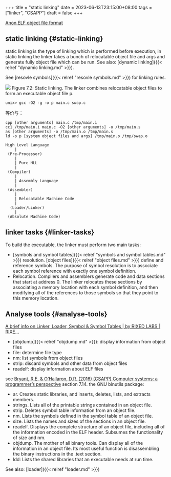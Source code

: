 +++
title = "static linking"
date = 2023-06-13T23:15:00+08:00
tags = ["linker", "CSAPP"]
draft = false
+++

[Anon ELF object file format](//select/items/1_HB8FFAHN)


## static linking {#static-linking}

static linking is the type of linking which is performed before execution, in static linking the linker takes a bunch of relocatable object file and args and generate fully object file which can be run. See also: [dynamic linking]({{< relref "dynamic linking.md" >}}).

See [resovle symbols]({{< relref "resovle symbols.md" >}}) for linking rules.

![](/ox-hugo/2023-06-12_15-34-05_screenshot.png)
Figure 7.2: Static linking. The linker combines relocatable object files to form an executable object file p.

```shell
unix> gcc -O2 -g -o p main.c swap.c
```

等价与：

```shell
cpp [other arguments] main.c /tmp/main.i
cc1 /tmp/main.i main.c -O2 [other arguments] -o /tmp/main.s
as [other arguments] -o /tmp/main.o /tmp/main.s
ld -o p [system object files and args] /tmp/main.o /tmp/swap.o
```

```fundamental
High Level Language
    |
 (Pre-Processor)
    |
    | Pure HLL
    |
 (Compiler)
    |
    | Assembly Language
    |
 (Assembler)
    |
    | Relocatable Machine Code
    |
  (Loader/Linker)
    |
 (Absolute Machine Code)
```


## linker tasks {#linker-tasks}

To build the executable, the linker must perform two main tasks:

-   [symbols and symbol tables]({{< relref "symbols and symbol tables.md" >}}) resolution. [object files]({{< relref "object files.md" >}}) define and reference symbols. The purpose of symbol resolution is to associate each symbol reference with exactly one symbol definition.
-   Relocation. Compilers and assemblers generate code and data sections that start at address 0. The linker relocates these sections by associating a memory location with each symbol definition, and then modifying all of the references to those symbols so that they point to this memory location.


## Analyse tools {#analyse-tools}

[A brief info on Linker, Loader, Symbol &amp; Symbol Tables | by RIXED LABS | RIXE...](https://medium.com/ax1al/a-brief-info-on-linker-loader-symbol-symbol-tables-2fed729eb490)

-   [objdump]({{< relref "objdump.md" >}}): display information from object files
-   file: determine file type
-   nm: list symbols from object files
-   strip: discard symbols and other data from object files
-   readelf: display information about ELF files

see [Bryant, R.E. &amp; O’Hallaron, D.R. (2016) (CSAPP) Computer systems: a programmer’s perspective](//select/items/1_W553JXNY) section 7.14.
the <span class="underline">GNU binutils package</span>:

-   ar. Creates static libraries, and inserts, deletes, lists, and extracts members.
-   strings. Lists all of the printable strings contained in an object file.
-   strip. Deletes symbol table information from an object file.
-   nm. Lists the symbols defined in the symbol table of an object file.
-   size. Lists the names and sizes of the sections in an object file.
-   readelf. Displays the complete structure of an object file, including all of the information encoded in the ELF header. Subsumes the functionality of size and nm.
-   objdump. The mother of all binary tools. Can display all of the information in an object file. Its most useful function is disassembling the binary instructions in the .text section.
-   ldd: Lists the shared libraries that an executable needs at run time.

See also: [loader]({{< relref "loader.md" >}})
